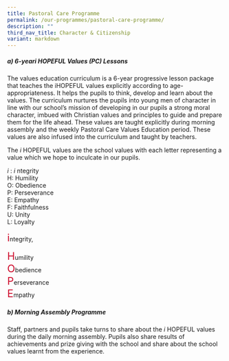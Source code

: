 ```yaml
---
title: Pastoral Care Programme
permalink: /our-programmes/pastoral-care-programme/
description: ""
third_nav_title: Character & Citizenship
variant: markdown
---
```

##### **a) 6-year*i* HOPEFUL Values (PC) Lessons**
The values education curriculum is a 6-year progressive lesson package that teaches the&nbsp;iHOPEFUL values explicitly according to age-appropriateness. It helps the pupils to think, develop and learn about the values. The curriculum nurtures the pupils into young men of character in line with our school’s mission of developing in our pupils a strong moral character, imbued with Christian values and principles to guide and prepare them for the life ahead. These values are taught explicitly during morning assembly and the weekly Pastoral Care Values Education period. These values are also infused into the curriculum and taught by teachers.

The&nbsp;*i* HOPEFUL values are the school values with each letter representing a value which we hope to inculcate in our pupils.

_i_&nbsp;:&nbsp;_i_ ntegrity  
H: Humility  
O: Obedience  
P: Perseverance  
E: Empathy  
F: Faithfulness  
U: Unity  
L: Loyalty

<style>
    .highlight {
      color: #CE0E2D;
      font-size:24px
    }
  </style>
<span class="highlight">i</span>ntegrity,

<span class="highlight">H</span>umility <br>
<span class="highlight">O</span>bedience<br> <span class="highlight">P</span>erseverance <br> <span class="highlight">E</span>mpathy <br>

##### **b) Morning Assembly Programme**
Staff, partners and pupils take turns to share about the&nbsp;*i* HOPEFUL values during the daily morning assembly. Pupils also share results of achievements and prize giving with the school and share about the school values learnt from the experience.